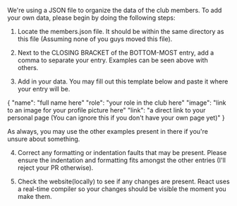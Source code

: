 We're using a JSON file to organize the data of the club members. To add your own data, 
please begin by doing the following steps:

1. Locate the members.json file. It should be within the same directory as this file 
   (Assuming none of you guys moved this file).

2. Next to the CLOSING BRACKET of the BOTTOM-MOST entry, add a comma to separate your 
   entry. Examples can be seen above with others.

3. Add in your data. You may fill out this template below and paste it where your entry 
   will be.

{
    "name": "full name here"
    "role": "your role in the club here"
    "image": "link to an image for your profile picture here"
    "link": "a direct link to your personal page (You can ignore this if you don't have your own page yet)"
}

As always, you may use the other examples present in there if you're unsure about something.

4. Correct any formatting or indentation faults that may be present. Please ensure the
   indentation and formatting fits amongst the other entries (I'll reject your PR otherwise).

5. Check the website(locally) to see if any changes are present. React uses a real-time compiler
   so your changes should be visible the moment you make them.